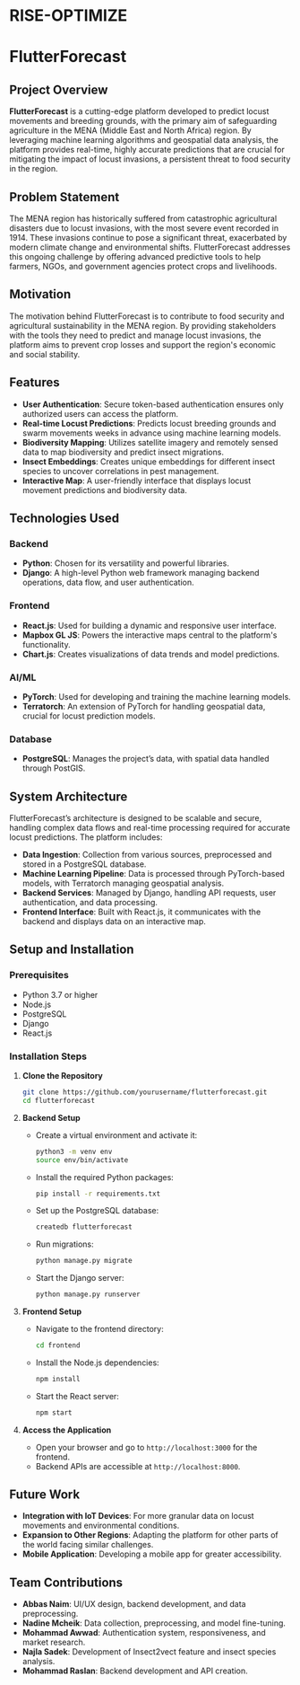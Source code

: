 # RISE-OPTIMIZE


# FlutterForecast

## Project Overview

**FlutterForecast** is a cutting-edge platform developed to predict locust movements and breeding grounds, with the primary aim of safeguarding agriculture in the MENA (Middle East and North Africa) region. By leveraging machine learning algorithms and geospatial data analysis, the platform provides real-time, highly accurate predictions that are crucial for mitigating the impact of locust invasions, a persistent threat to food security in the region.

## Problem Statement

The MENA region has historically suffered from catastrophic agricultural disasters due to locust invasions, with the most severe event recorded in 1914. These invasions continue to pose a significant threat, exacerbated by modern climate change and environmental shifts. FlutterForecast addresses this ongoing challenge by offering advanced predictive tools to help farmers, NGOs, and government agencies protect crops and livelihoods.

## Motivation

The motivation behind FlutterForecast is to contribute to food security and agricultural sustainability in the MENA region. By providing stakeholders with the tools they need to predict and manage locust invasions, the platform aims to prevent crop losses and support the region's economic and social stability.

## Features

- **User Authentication**: Secure token-based authentication ensures only authorized users can access the platform.
- **Real-time Locust Predictions**: Predicts locust breeding grounds and swarm movements weeks in advance using machine learning models.
- **Biodiversity Mapping**: Utilizes satellite imagery and remotely sensed data to map biodiversity and predict insect migrations.
- **Insect Embeddings**: Creates unique embeddings for different insect species to uncover correlations in pest management.
- **Interactive Map**: A user-friendly interface that displays locust movement predictions and biodiversity data.

## Technologies Used

### Backend
- **Python**: Chosen for its versatility and powerful libraries.
- **Django**: A high-level Python web framework managing backend operations, data flow, and user authentication.

### Frontend
- **React.js**: Used for building a dynamic and responsive user interface.
- **Mapbox GL JS**: Powers the interactive maps central to the platform's functionality.
- **Chart.js**: Creates visualizations of data trends and model predictions.

### AI/ML
- **PyTorch**: Used for developing and training the machine learning models.
- **Terratorch**: An extension of PyTorch for handling geospatial data, crucial for locust prediction models.

### Database
- **PostgreSQL**: Manages the project’s data, with spatial data handled through PostGIS.

## System Architecture

FlutterForecast’s architecture is designed to be scalable and secure, handling complex data flows and real-time processing required for accurate locust predictions. The platform includes:

- **Data Ingestion**: Collection from various sources, preprocessed and stored in a PostgreSQL database.
- **Machine Learning Pipeline**: Data is processed through PyTorch-based models, with Terratorch managing geospatial analysis.
- **Backend Services**: Managed by Django, handling API requests, user authentication, and data processing.
- **Frontend Interface**: Built with React.js, it communicates with the backend and displays data on an interactive map.

## Setup and Installation

### Prerequisites
- Python 3.7 or higher
- Node.js
- PostgreSQL
- Django
- React.js

### Installation Steps

1. **Clone the Repository**
   ```bash
   git clone https://github.com/yourusername/flutterforecast.git
   cd flutterforecast
   ```

2. **Backend Setup**
   - Create a virtual environment and activate it:
     ```bash
     python3 -m venv env
     source env/bin/activate
     ```
   - Install the required Python packages:
     ```bash
     pip install -r requirements.txt
     ```
   - Set up the PostgreSQL database:
     ```bash
     createdb flutterforecast
     ```
   - Run migrations:
     ```bash
     python manage.py migrate
     ```
   - Start the Django server:
     ```bash
     python manage.py runserver
     ```

3. **Frontend Setup**
   - Navigate to the frontend directory:
     ```bash
     cd frontend
     ```
   - Install the Node.js dependencies:
     ```bash
     npm install
     ```
   - Start the React server:
     ```bash
     npm start
     ```

4. **Access the Application**
   - Open your browser and go to `http://localhost:3000` for the frontend.
   - Backend APIs are accessible at `http://localhost:8000`.

## Future Work

- **Integration with IoT Devices**: For more granular data on locust movements and environmental conditions.
- **Expansion to Other Regions**: Adapting the platform for other parts of the world facing similar challenges.
- **Mobile Application**: Developing a mobile app for greater accessibility.

## Team Contributions

- **Abbas Naim**: UI/UX design, backend development, and data preprocessing.
- **Nadine Mcheik**: Data collection, preprocessing, and model fine-tuning.
- **Mohammad Awwad**: Authentication system, responsiveness, and market research.
- **Najla Sadek**: Development of Insect2vect feature and insect species analysis.
- **Mohammad Raslan**: Backend development and API creation.

